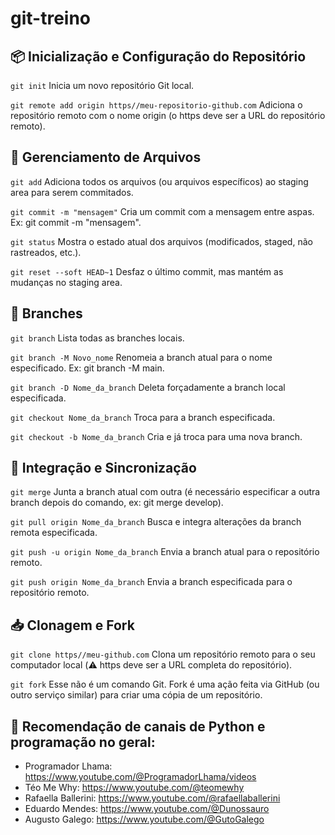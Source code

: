 # git-treino

## 📦 Inicialização e Configuração do Repositório
``git init``
Inicia um novo repositório Git local.

``git remote add origin https//meu-repositorio-github.com``
Adiciona o repositório remoto com o nome origin (o https deve ser a URL do repositório remoto).

## 📁 Gerenciamento de Arquivos
``git add``
Adiciona todos os arquivos (ou arquivos específicos) ao staging area para serem commitados.

``git commit -m "mensagem"``
Cria um commit com a mensagem entre aspas. Ex: git commit -m "mensagem".

``git status``
Mostra o estado atual dos arquivos (modificados, staged, não rastreados, etc.).

``git reset --soft HEAD~1``
Desfaz o último commit, mas mantém as mudanças no staging area.

## 🌱 Branches
``git branch``
Lista todas as branches locais.

``git branch -M Novo_nome``
Renomeia a branch atual para o nome especificado. Ex: git branch -M main.

``git branch -D Nome_da_branch``
Deleta forçadamente a branch local especificada.

``git checkout Nome_da_branch``
Troca para a branch especificada.

``git checkout -b Nome_da_branch``
Cria e já troca para uma nova branch.

## 🔀 Integração e Sincronização
``git merge``
Junta a branch atual com outra (é necessário especificar a outra branch depois do comando, ex: git merge develop).

``git pull origin Nome_da_branch``
Busca e integra alterações da branch remota especificada.

``git push -u origin Nome_da_branch``
Envia a branch atual para o repositório remoto.

``git push origin Nome_da_branch``
Envia a branch especificada para o repositório remoto.

## 📥 Clonagem e Fork
``git clone https//meu-github.com``
Clona um repositório remoto para o seu computador local (⚠️ https deve ser a URL completa do repositório).

``git fork``
Esse não é um comando Git. Fork é uma ação feita via GitHub (ou outro serviço similar) para criar uma cópia de um repositório.

## :pencil: Recomendação de canais de Python e programação no geral:
- Programador Lhama: https://www.youtube.com/@ProgramadorLhama/videos
- Téo Me Why: https://www.youtube.com/@teomewhy
- Rafaella Ballerini: https://www.youtube.com/@rafaellaballerini
- Eduardo Mendes: https://www.youtube.com/@Dunossauro
- Augusto Galego: https://www.youtube.com/@GutoGalego
